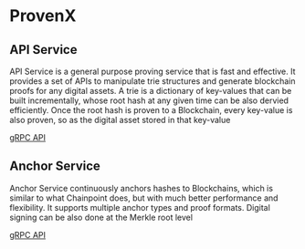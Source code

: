 # ProvenX

## API Service

API Service is a general purpose proving service that is fast and effective. It provides a set of APIs to manipulate trie structures and generate blockchain proofs for any digital assets. A trie is a dictionary of key-values that can be built incrementally, whose root hash at any given time can be also dervied efficiently. Once the root hash is proven to a Blockchain, every key-value is also proven, so as the digital asset stored in that key-value

[gRPC API](api.html)

## Anchor Service

Anchor Service continuously anchors hashes to Blockchains, which is similar to what Chainpoint does, but with much better performance and flexibility. It supports multiple anchor types and proof formats. Digital signing can be also done at the Merkle root level

[gRPC API](anchor.html)
